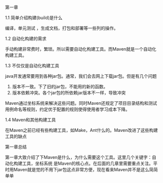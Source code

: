 第一章

1.1 简单介绍构建(build)是什么

编译，单元测试 ，生成文档，打包和部署等一些列的操作。

1.2 自动化构建的需求

手动构建非常费时，繁琐。所以需要自动化构建工具。而Maven就是一个自动化构建工具。

1.3 不仅仅是自动化构建工具

java开发通常要用到各种jar包。通常，我们会去网上下载jar包。但是有几个问题

1. 版本不一致。下了旧的jar包，不能用的新的函数。
2. 版本依赖冲突。各个jar包的所依赖jar版本不一样，导致冲突

Maven通过坐标系统来解决这些问题。同时Maven还规定了项目目录结构和测试用例命名等规则，约定优于配置的规则使得使用者学习成本下降。

1.4 Maven和其他构建工具

在Maven之前已经有些构建工具，如Make，Ant什么的。Maven改进了这些构建工具的缺点

第一章总结

第一章大致介绍了下Maven是什么，为什么需要这个工具。这里几个关键字：自动化构建工具，坐标系统 是Maven的核心点。在后面的几章里需要重点关注。平时用Maven就是觉的不用下jar包这点非常方便，现在看来Maven并不是这么简简单单